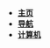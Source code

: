 <!--没考虑好这边怎么写-->
* [**主页**](/zh-cn/ "Home")
* [**导航**](/zh-cn/README.md "The greatest guide in the world")
* [**计算机**](/zh-cn/计算机)